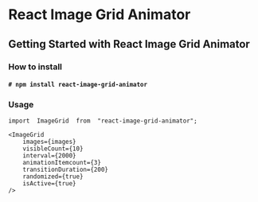 
# React Image Grid Animator

## Getting Started with React Image Grid Animator

### How to install

#### `# npm install react-image-grid-animator`

### Usage
```JSX
import  ImageGrid  from  "react-image-grid-animator";
```
```JSX
<ImageGrid
	images={images}
	visibleCount={10}
	interval={2000}
	animationItemcount={3}
	transitionDuration={200}
	randomized={true}
	isActive={true}
/>

```